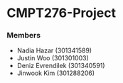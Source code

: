 # CMPT276-Project

### Members
- Nadia Hazar (301341589)
- Justin Woo (301301003)
- Deniz Evrendilek (301340591)
- Jinwook Kim (301288206)
